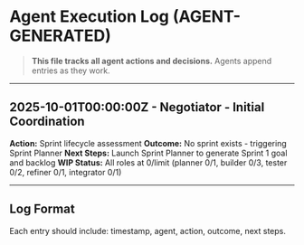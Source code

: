 # Agent Execution Log (AGENT-GENERATED)

> **This file tracks all agent actions and decisions.** Agents append entries as they work.

---

## 2025-10-01T00:00:00Z - Negotiator - Initial Coordination
**Action:** Sprint lifecycle assessment
**Outcome:** No sprint exists - triggering Sprint Planner
**Next Steps:** Launch Sprint Planner to generate Sprint 1 goal and backlog
**WIP Status:** All roles at 0/limit (planner 0/1, builder 0/3, tester 0/2, refiner 0/1, integrator 0/1)

---

## Log Format
Each entry should include: timestamp, agent, action, outcome, next steps.